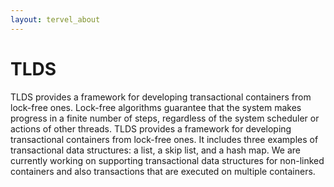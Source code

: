 ```yaml
---
layout: tervel_about
---
```


# TLDS

TLDS provides a framework for developing transactional containers from lock-free ones.
Lock-free algorithms guarantee that the system makes progress in a finite number of steps, regardless of the system scheduler or actions of other threads.
TLDS provides a framework for developing transactional containers from lock-free ones. It includes three examples of transactional data structures: a list, a skip list, and a hash map. We are currently working on supporting transactional data structures for non-linked containers and also transactions that are executed on multiple containers.
